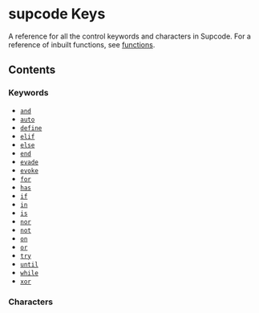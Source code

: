 # supcode Keys

A reference for all the control keywords and characters in Supcode. For a reference of inbuilt functions, see [functions](functions).


## Contents

### Keywords
- [`and`]()
- [`auto`]()
- [`define`]()
- [`elif`]()
- [`else`]()
- [`end`]()
- [`evade`]()
- [`evoke`]()
- [`for`]()
- [`has`]()
- [`if`]()
- [`in`]()
- [`is`]()
- [`nor`]()
- [`not`]()
- [`on`]()
- [`or`]()
- [`try`]()
- [`until`]()
- [`while`]()
- [`xor`]()

### Characters
